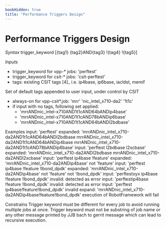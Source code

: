 ```yaml
---
bookHidden: true
title: "Performance Triggers Design"
---
```


# Performance Triggers Design

*Syntax*
  trigger_keyword [{tag1} {tag2}AND{tag3} !{tag4} !{tag5}]

*Inputs*
  - trigger_keyword for vpp-* jobs: 'perftest'
  - trigger_keyword for csit-* jobs: 'csit-perftest'
  - tags: existing CSIT tags [4]_ i.e. ip4base, ip6base, iacldst, memif

Set of default tags appended to user input, under control by CSIT
  - always-on for vpp-csit*.job: 'mrr' 'nic_intel_x710-da2' '1t1c'
  - if input with no tags, following set applied:
     - 'mrrANDnic_intel-x710AND1t1cAND64bANDip4base'
     - 'mrrANDnic_intel-x710AND1t1cAND78bANDip6base'
     - 'mrrANDnic_intel-x710AND1t1cAND64bANDl2bdbase'

Examples
  input: 'perftest'
    expanded: 'mrrANDnic_intel_x710-da2AND1t1cAND64bANDl2bdbase mrrANDnic_intel_x710-da2AND1t1cAND64bANDip4base mrrANDnic_intel_x710-da2AND1t1cAND78bANDip6base'
  input: 'perftest l2bdbase l2xcbase'
    expanded: 'mrrANDnic_intel_x710-da2ANDl2bdbase mrrANDnic_intel_x710-da2ANDl2xcbase'
  input: 'perftest ip4base !feature'
    expanded: 'mrrANDnic_intel_x710-da2ANDip4base' not 'feature'
  input: 'perftest ip4base !feature !lbond_dpdk'
    expanded: 'mrrANDnic_intel_x710-da2ANDip4base' not 'feature' not 'lbond_dpdk'
  input: 'perftestxyx ip4base !feature !lbond_dpdk'
    invalid: detected as error
  input: 'perftestip4base !feature !lbond_dpdk'
    invalid: detected as error
  input: 'perftest ip4base!feature!lbond_dpdk'
    invalid expand: 'mrrANDnic_intel_x710-da2ANDip4base!feature!lbond_dpdk'
    execution of RobotFramework will fail

Constrains
  Trigger keyword must be different for every job to avoid running multiple jobs
  at once. Trigger keyword must not be substring of job name or any other
  message printed by JJB bach to gerrit message which can lead to recursive
  execution.

